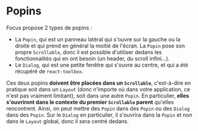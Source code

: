 # Popins

Focus propose 2 types de popins :

-   La `Popin`, qui est un panneau latéral qui s'ouvre sur la gauche ou la droite et qui prend en général la moitié de l'écran. La `Popin` pose son propre `Scrollable`, donc il est possible d'utiliser dedans les fonctionnalités qui en ont besoin (un header, du scroll infini...).
-   Le `Dialog`, qui est une petite fenêtre qui s'ouvre au centre, et qui a été récupéré de `react-toolbox`.

Ces deux popins **doivent être placées dans un `Scrollable`**, c'est-à-dire en pratique soit dans un `Layout` (donc n'importe où dans votre application, ce n'est pas vraiment limitant), soit dans une autre `Popin`. En particulier, **elles s'ouvriront dans le contexte du premier `Scrollable` parent** qu'elles rencontrent. Ainsi, on peut mettre des `Popin` dans des `Popin` ou des `Dialog` dans des `Popin`. Sur le `Dialog` en particulier, il s'ouvrira dans la `Popin` et non dans le `Layout` global, donc il sera centré dedans.
